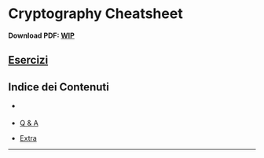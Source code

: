 # Cryptography Cheatsheet
**Download PDF: [WIP]()**

## [Esercizi](Esercizi/Esercizi-Cryptography.md)

## Indice dei Contenuti

- [](#)

- [Q & A](#q--a)
- [Extra](#extra)

---

### 